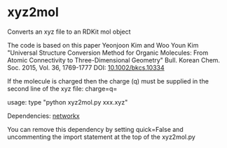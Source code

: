 # xyz2mol

Converts an xyz file to an RDKit mol object

The code is  based on this paper Yeonjoon Kim and Woo Youn Kim "Universal Structure Conversion Method for Organic Molecules: From Atomic Connectivity to Three-Dimensional Geometry" Bull. Korean Chem. Soc. 2015, Vol. 36, 1769-1777 DOI: [10.1002/bkcs.10334](http://dx.doi.org/10.1002/bkcs.10334)

If the molecule is charged then the charge (q) must be supplied in the second line of the xyz file: charge=q= 

usage: type "python xyz2mol.py xxx.xyz"

Dependencies: [networkx](https://networkx.github.io/)

You can remove this dependency by setting quick=False and uncommenting the import statement at the top of the xyz2mol.py